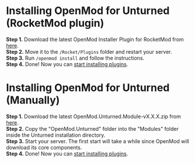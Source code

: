 # Installing OpenMod for Unturned (RocketMod plugin)

**Step 1.** Download the latest OpenMod Installer Plugin for RocketMod from [here](https://github.com/openmod/OpenMod.Installer.RocketMod/releases/latest).  
**Step 2.** Move it to the `/Rocket/Plugins` folder and restart your server.  
**Step 3.** Run `/openmod install` and follow the instructions.  
**Step 4.** Done! Now you can [start installing plugins](../concepts/plugins.md).  

# Installing OpenMod for Unturned (Manually)

**Step 1.** Download the latest OpenMod.Unturned.Module-vX.X.X.zip from [here](https://github.com/openmod/OpenMod/releases/latest).  
**Step 2.** Copy the "OpenMod.Unturned" folder into the "Modules" folder inside the Unturned installation directory.  
**Step 3.** Start your server. The first start will take a while since OpenMod will download its core components.  
**Step 4.** Done! Now you can [start installing plugins](../concepts/plugins.md).